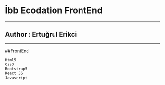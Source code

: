 # İbb Ecodation FrontEnd
-------
## Author : Ertuğrul Erikci
------
##FrontEnd
````sh
Html5
Css3
Bootstrap5
React JS
Javascript
